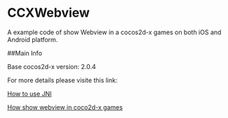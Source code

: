 CCXWebview
==========

A example code of show Webview in a cocos2d-x games on both iOS and Android platform.

##Main Info

Base cocos2d-x version: 2.0.4

For more details please visite this link:

[How to use JNI](http://go3k.org/?p=49)


[How show webview in coco2d-x games](http://go3k.org/?p=30)
